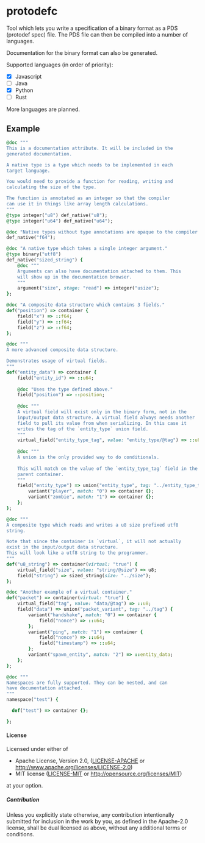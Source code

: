 # protodefc
Tool which lets you write a specification of a binary format as a PDS (protodef spec) file. The PDS file can then be compiled into a number of languages.

Documentation for the binary format can also be generated.

Supported languages (in order of priority):

* [x] Javascript
* [ ] Java
* [x] Python
* [ ] Rust

More languages are planned.

## Example
```ruby
@doc """
This is a documentation attribute. It will be included in the 
generated documentation.

A native type is a type which needs to be implemented in each 
target language.

You would need to provide a function for reading, writing and 
calculating the size of the type.

The function is annotated as an integer so that the compiler 
can use it in things like array length calculations.
"""
@type integer("u8") def_native("u8");
@type integer("u64") def_native("u64");

@doc "Native types without type annotations are opaque to the compiler."
def_native("f64");

@doc "A native type which takes a single integer argument."
@type binary("utf8")
def_native("sized_string") {
    @doc """
    Arguments can also have documentation attached to them. This
    will show up in the documentation browser.
    """
    argument("size", stage: "read") => integer("usize");
};

@doc "A composite data structure which contains 3 fields."
def("position") => container {
    field("x") => ::f64;
    field("y") => ::f64;
    field("z") => ::f64;
};

@doc """
A more advanced composite data structure.

Demonstrates usage of virtual fields.
"""
def("entity_data") => container {
    field("entity_id") => ::u64;
    
    @doc "Uses the type defined above."
    field("position") => ::position;
    
    @doc """
    A virtual field will exist only in the binary form, not in the
    input/output data structure. A virtual field always needs another
    field to pull its value from when serializing. In this case it
    writes the tag of the `entity_type` union field.
    """
    virtual_field("entity_type_tag", value: "entity_type/@tag") => ::u8;
    
    @doc """
    A union is the only provided way to do conditionals.
    
    This will match on the value of the `entity_type_tag` field in the
    parent container.
    """
    field("entity_type") => union("entity_type", tag: "../entity_type_tag") {
        variant("player", match: "0") => container {};
        variant("zombie", match: "1") => container {};
    };
};

@doc """
A composite type which reads and writes a u8 size prefixed utf8 
string.

Note that since the container is `virtual`, it will not actually 
exist in the input/output data structure. 
This will look like a utf8 string to the programmer.
"""
def("u8_string") => container(virtual: "true") {
    virtual_field("size", value: "string/@size") => u8;
    field("string") => sized_string(size: "../size");
};

@doc "Another example of a virtual container."
def("packet") => container(virtual: "true") {
    virtual_field("tag", value: "data/@tag") => ::u8;
    field("data") => union("packet_variant", tag: "../tag") {
        variant("handshake", match: "0") => container {
            field("nonce") => ::u64;
        };
        variant("ping", match: "1") => container {
            field("nonce") => ::u64;
            field("timestamp") => ::u64;
        };
        variant("spawn_entity", match: "2") => ::entity_data;
    };
};

@doc """
Namespaces are fully supported. They can be nested, and can
have documentation attached.
"""
namespace("test") {

  def("test") => container {};

};
```
#### License

Licensed under either of

 * Apache License, Version 2.0, ([LICENSE-APACHE](LICENSE-APACHE) or http://www.apache.org/licenses/LICENSE-2.0)
 * MIT license ([LICENSE-MIT](LICENSE-MIT) or http://opensource.org/licenses/MIT)

at your option.

##### Contribution

Unless you explicitly state otherwise, any contribution intentionally submitted
for inclusion in the work by you, as defined in the Apache-2.0 license, shall be dual licensed as above, without any
additional terms or conditions.
